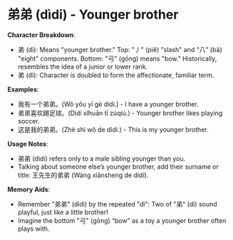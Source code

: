 # **弟弟 (dìdi) - Younger brother**

**Character Breakdown**:  
- 弟 (dì): Means "younger brother." Top: "丿" (piě) "slash" and "八" (bā) "eight" components. Bottom: "弓" (gōng) means "bow." Historically, resembles the idea of a junior or lower rank.  
- 弟 (dì): Character is doubled to form the affectionate, familiar term.

**Examples**:  
- 我有一个弟弟。(Wǒ yǒu yī gè dìdi.) - I have a younger brother.  
- 弟弟喜欢踢足球。(Dìdi xǐhuān tī zúqiú.) - Younger brother likes playing soccer.  
- 这是我的弟弟。(Zhè shì wǒ de dìdi.) - This is my younger brother.

**Usage Notes**:  
- 弟弟 (dìdi) refers only to a male sibling younger than you.  
- Talking about someone else’s younger brother, add their surname or title: 王先生的弟弟 (Wáng xiānsheng de dìdi).

**Memory Aids**:  
- Remember "弟弟" (dìdi) by the repeated "dì": Two of "弟" (dì) sound playful, just like a little brother!  
- Imagine the bottom "弓" (gōng) “bow” as a toy a younger brother often plays with.